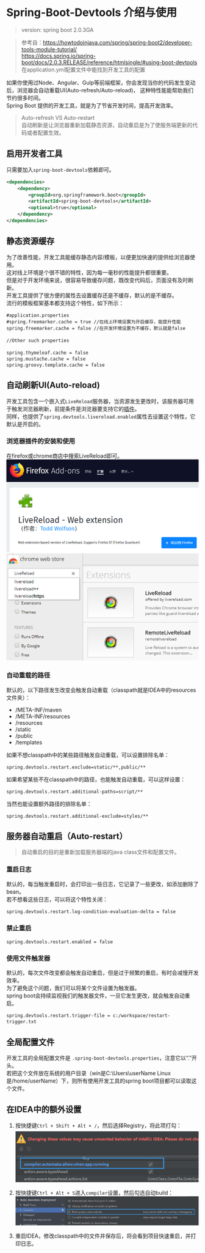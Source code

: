 # Spring-Boot-Devtools 介绍与使用
> version: spring boot 2.0.3GA  

> 参考自：https://howtodoinjava.com/spring/spring-boot2/developer-tools-module-tutorial/  
https://docs.spring.io/spring-boot/docs/2.0.3.RELEASE/reference/htmlsingle/#using-boot-devtools  
在application.yml配置文件中能找到开发工具的配置
  
如果你使用过Node、Angular、Gulp等前端框架，你会发现当你的代码发生变动后，浏览器会自动重载UI(Auto-refresh/Auto-reload)，
这种特性能能帮助我们节约很多时间。  
Spring Boot 提供的开发工具，就是为了节省开发时间，提高开发效率。  
>Auto-refresh VS Auto-restart  
自动刷新是让浏览器重新加载静态资源，自动重启是为了使服务端更新的代码或者配置生效。

## 启用开发者工具
只需要加入`spring-boot-devtools`依赖即可。  
```xml
<dependencies>
    <dependency>
        <groupId>org.springframework.boot</groupId>
        <artifactId>spring-boot-devtools</artifactId>
        <optional>true</optional>
    </dependency>
</dependencies>
```  

## 静态资源缓存
为了改善性能，开发工具能缓存静态内容/模板，以便更加快速的提供给浏览器使用。  
这对线上环境是个很不错的特性，因为每一毫秒的性能提升都很重要。  
但是对于开发环境来说，很容易导致缓存问题，既改变代码后，页面没有及时刷新。  
开发工具提供了很方便的属性去设置缓存还是不缓存，默认的是不缓存。  
流行的模板框架基本都支持这个特性，如下所示：    
```
#application.properties
#spring.freemarker.cache = true //在线上环境设置为开启缓存，能提升性能
spring.freemarker.cache = false //在开发环境设置为不缓存，默认就是false
 
//Other such properties
 
spring.thymeleaf.cache = false
spring.mustache.cache = false
spring.groovy.template.cache = false
```  

## 自动刷新UI(Auto-reload)
开发工具包含一个嵌入式`LiveReload`服务器，当资源发生更改时，该服务器可用于触发浏览器刷新，前提条件是浏览器要支持它的[插件](https://github.com/livereload/livereload-extensions)。  
同样，也提供了`spring.devtools.livereload.enabled`属性去设置这个特性，它默认是开启的。  

### 浏览器插件的安装和使用
在firefox或chrome商店中搜索LiveReload即可。  
![firefox-plugin](./imgs/2.bmp)  
![chrome-plugin](./imgs/1.bmp)  

### 自动重载的路径
默认的，以下路径发生改变会触发自动重载（classpath就是IDEA中的resources文件夹）：  
- /META-INF/maven
- /META-INF/resources
- /resources
- /static
- /public
- /templates  
  
如果不想classpath中的某些路径触发自动重载，可以设置排除名单：  
```
spring.devtools.restart.exclude=static/**,public/**
```  
如果希望某些不在classpath中的路径，也能触发自动重载，可以这样设置：  
```
spring.devtools.restart.additional-paths=script/**
```  
当然也能设置额外路径的排除名单：  
```
spring.devtools.restart.additional-exclude=styles/**
```  

## 服务器自动重启（Auto-restart）
> 自动重启的目的是重新加载服务器端的java class文件和配置文件。  

### 重启日志
默认的，每当触发重启时，会打印出一些日志，它记录了一些更改，如添加删除了bean。  
若不想看这些日志，可以将这个特性关闭：  
```
spring.devtools.restart.log-condition-evaluation-delta = false
```  

### 禁止重启
```
spring.devtools.restart.enabled = false
```  

### 使用文件触发器
默认的，每次文件改变都会触发自动重启，但是过于频繁的重启，有时会减慢开发效率。  
为了避免这个问题，我们可以将某个文件设置为触发器。  
spring boot会持续监视我们的触发器文件，一旦它发生更改，就会触发自动重启。  
```
spring.devtools.restart.trigger-file = c:/workspace/restart-trigger.txt
```

## 全局配置文件
开发工具的全局配置文件是 `.spring-boot-devtools.properties`，注意它以“.”开头。  
若把这个文件放在系统的用户目录（win是C:\Users\userName Linux是/home/userName）下，则所有使用开发工具的spring boot项目都可以读取这个文件。  

## 在IDEA中的额外设置
1. 按快捷键`Ctrl + Shift + Alt + /`，然后选择Registry，将此项打勾：  
![setting1](./imgs/3.bmp)  
2. 按快捷键`Ctrl + Alt + S`进入`compiler`设置，然后勾选自动build：  
![setting2](./imgs/4.bmp)  

3. 重启IDEA，修改classpath中的文件并保存后，将会看到项目快速重启，并打印日志。